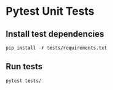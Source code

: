 # Pytest Unit Tests

## Install test dependencies

`pip install -r tests/requirements.txt`

## Run tests
`pytest tests/`